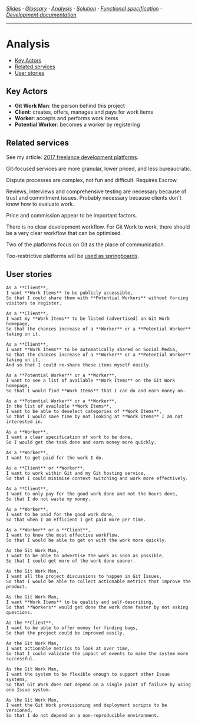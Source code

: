 <!-- navigation -->
*[Slides](https://docs.google.com/presentation/d/1o5J6twJ9vyvXOYP_qyf5fXrTT5rfl9VULBgo7Pq-gz4/edit#slide=id.p) ·
  [Glossary](glossary.md) ·
  [Analysis](analysis.md) ·
  [Solution](solution.md) ·
  [Functional specification](specification.md) ·
  [Development documentation](development.md)*
  
---

<!-- /navigation -->

# Analysis

<!-- toc -->

- [Key Actors](#key-actors)
- [Related services](#related-services)
- [User stories](#user-stories)

<!-- tocstop -->

## Key Actors

* **Git Work Man**: the person behind this project
* **Client**: creates, offers, manages and pays for work items
* **Worker**: accepts and performs work items
* **Potential Worker**: becomes a worker by registering

## Related services

See my article: [2017 freelance development platforms](https://dev.to/scalawilliam_37/2017-freelance-development-platforms).

Git-focused services are more granular, lower priced, and less bureaucratic.

Dispute processes are complex, not fun and difficult. Requires Escrow.

Reviews, interviews and comprehensive testing are necessary because of trust and commitment issues.
Probably necessary because clients don't know how to evaluate work.

Price and commission appear to be important factors.

There is no clear development workflow.
For Git Work to work, there should be a very clear workflow that can be optimised.

Two of the platforms focus on Git as the place of communication.

Too-restrictive platforms will be [used as springboards](https://www.youtube.com/watch?v=NuqCJpzyK4g). 

## User stories
```
As a **Client**,
I want **Work Items** to be publicly accessible,
So that I could share them with **Potential Workers** without forcing visitors to register.

As a **Client**,
I want my **Work Items** to be listed (advertised) on Git Work homepage,
So that the chances increase of a **Worker** or a **Potential Worker** taking on it. 

As a **Client**,
I want **Work Items** to be automatically shared on Social Media,
So that the chances increase of a **Worker** or a **Potential Worker** taking on it,
And so that I could re-share these items myself easily.
 
As a **Potential Worker** or a **Worker**,
I want to see a list of available **Work Items** on the Git Work homepage,
So that I would find **Work Items** that I can do and earn money on.

As a **Potential Worker** or a **Worker**,
In the list of available **Work Items**,
I want to be able to deselect categories of **Work Items**,
So that I would save time by not looking at **Work Items** I am not interested in.

As a **Worker**,
I want a clear specification of work to be done,
So I would get the task done and earn money more quickly.

As a **Worker**,
I want to get paid for the work I do.

As a **Client** or **Worker**,
I want to work within Git and my Git hosting service,
So that I could minimise context switching and work more effectively.

As a **Client**,
I want to only pay for the good work done and not the hours done,
So that I do not waste my money.

As a **Worker**,
I want to be paid for the good work done,
So that when I am efficient I get paid more per time.

As a **Worker** or a **Client**,
I want to know the most effective workflow,
So that I would be able to get on with the work more quickly.

As the Git Work Man,
I want to be able to advertise the work as soon as possible,
So that I could get more of the work done sooner.

As the Git Work Man,
I want all the project discussions to happen in Git Issues,
So that I would be able to collect actionable metrics that improve the product.

As the Git Work Man,
I want **Work Items** to be quality and self-describing,
So that **Workers** would get done the work done faster by not asking questions.

As the **Client**,
I want to be able to offer money for finding bugs,
So that the project could be improved easily.

As the Git Work Man,
I want actionable metrics to look at over time,
So that I could validate the impact of events to make the system more successful.

As the Git Work Man,
I want the system to be flexible enough to support other Issue systems,
So that Git Work does not depend on a single point of failure by using one Issue system.

As the Git Work Man,
I want the Git Work provisioning and deployment scripts to be versioned,
So that I do not depend on a non-reproducible environment.
```
